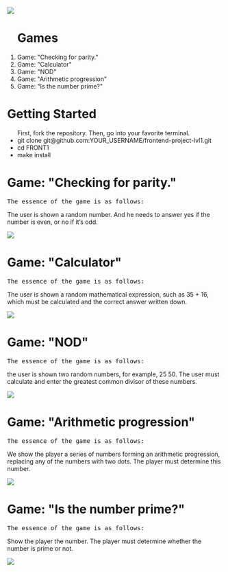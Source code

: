 <!DOCTYPE html>
<html lang="ru/en">
<head>
<a href="https://codeclimate.com/github/Gudvviin/frontend-project-lvl1/maintainability"><img src="https://api.codeclimate.com/v1/badges/9516922a0c070c4d257c/maintainability" /></a>
 <link rel="stylesheet" type="text/css" href="asciinema-player.css" />
 </head>
 <body>
 <ol><h1>Games</h1>
 <li>Game: "Checking for parity."</li>
<li>Game: "Calculator"</li>
<li>Game: "NOD"</li>
<li>Game: "Arithmetic progression"</li>
<li>Game: "Is the number prime?"</li>
 </ol>
 <h1>Getting Started</h1>
 <ul>First, fork the repository. Then, go into your favorite terminal.
<li>git clone git@github.com:YOUR_USERNAME/frontend-project-lvl1.git</li>
<li>cd FRONT1</li>
<li>make install</li>
</ul>
  <h1>Game: "Checking for parity."</h1>  
   <p> <tt>The essence of the game is as follows:</tt></p>
   <p>The user is shown a random number. And he needs to answer yes if the number is even, or no if it’s odd.</p>
 <a href="https://asciinema.org/a/9SMuxqp9WqyaBgELPuBBcXbWj" target="_blank"><img src="https://asciinema.org/a/9SMuxqp9WqyaBgELPuBBcXbWj.svg" /></a>
 <h1>Game: "Calculator"</h1>  
    <p> <tt>The essence of the game is as follows:</tt></p>
    <p>The user is shown a random mathematical expression, such as 35 + 16, which must be calculated and the correct answer written down.</p>
 <a href="https://asciinema.org/a/KA9EoWctwPgf9Ihm6XULpIcrT" target="_blank"><img src="https://asciinema.org/a/KA9EoWctwPgf9Ihm6XULpIcrT.svg" /></a>
 <h1> Game: "NOD"</h1>  
    <p> <tt>The essence of the game is as follows:</tt></p>
    <p>the user is shown two random numbers, for example, 25 50. The user must calculate and enter the greatest common divisor of these numbers.</p>
 <a href="https://asciinema.org/a/iI7OZydlb9x8u1lC5UahgJR8R" target="_blank"><img src="https://asciinema.org/a/iI7OZydlb9x8u1lC5UahgJR8R.svg" /></a>
 <h1>Game: "Arithmetic progression"</h1>  
    <p> <tt>The essence of the game is as follows:</tt></p>
    <p>We show the player a series of numbers forming an arithmetic progression, replacing any of the numbers with two dots. The player must determine this number.</p>
 <a href="https://asciinema.org/a/nfIuWKB8N9VtuyfffBa2lARtO" target="_blank"><img src="https://asciinema.org/a/nfIuWKB8N9VtuyfffBa2lARtO.svg" /></a>
 <h1>Game: "Is the number prime?"</h1>  
    <p> <tt>The essence of the game is as follows:</tt></p>
    <p>Show the player the number. The player must determine whether the number is prime or not.</p>
<a href="https://asciinema.org/a/rfUeIiaGjM9fUrKoBWixfLlxH" target="_blank"><img src="https://asciinema.org/a/rfUeIiaGjM9fUrKoBWixfLlxH.svg" /></a>
</html>
</body>